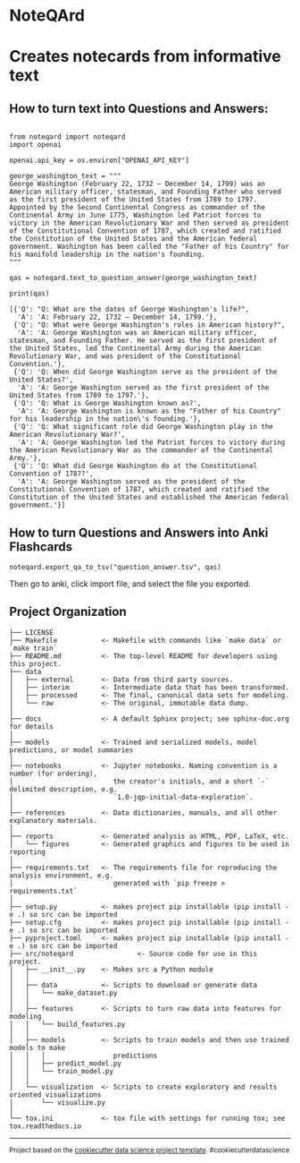 NoteQArd
==============================

# Creates notecards from informative text

## How to turn text into Questions and Answers:

```{python}

from noteqard import noteqard
import openai

openai.api_key = os.environ["OPENAI_API_KEY"]

george_washington_text = """
George Washington (February 22, 1732 – December 14, 1799) was an American military officer, statesman, and Founding Father who served as the first president of the United States from 1789 to 1797. Appointed by the Second Continental Congress as commander of the Continental Army in June 1775, Washington led Patriot forces to victory in the American Revolutionary War and then served as president of the Constitutional Convention of 1787, which created and ratified the Constitution of the United States and the American federal government. Washington has been called the "Father of his Country" for his manifold leadership in the nation's founding.
"""

qas = noteqard.text_to_question_answer(george_washington_text)

print(qas)
```

```
[{'Q': "Q: What are the dates of George Washington's life?",
  'A': 'A: February 22, 1732 – December 14, 1799.'},
 {'Q': "Q: What were George Washington's roles in American history?",
  'A': 'A: George Washington was an American military officer, statesman, and Founding Father. He served as the first president of the United States, led the Continental Army during the American Revolutionary War, and was president of the Constitutional Convention.'},
 {'Q': 'Q: When did George Washington serve as the president of the United States?',
  'A': 'A: George Washington served as the first president of the United States from 1789 to 1797.'},
 {'Q': 'Q: What is George Washington known as?',
  'A': 'A: George Washington is known as the "Father of his Country" for his leadership in the nation\'s founding.'},
 {'Q': 'Q: What significant role did George Washington play in the American Revolutionary War?',
  'A': 'A: George Washington led the Patriot forces to victory during the American Revolutionary War as the commander of the Continental Army.'},
 {'Q': 'Q: What did George Washington do at the Constitutional Convention of 1787?',
  'A': 'A: George Washington served as the president of the Constitutional Convention of 1787, which created and ratified the Constitution of the United States and established the American federal government.'}]
```

## How to turn Questions and Answers into Anki Flashcards

```{python}
noteqard.export_qa_to_tsv("question_answer.tsv", qas)
```

Then go to anki, click import file, and select the file you exported.



Project Organization
------------

    ├── LICENSE
    ├── Makefile           <- Makefile with commands like `make data` or `make train`
    ├── README.md          <- The top-level README for developers using this project.
    ├── data
    │   ├── external       <- Data from third party sources.
    │   ├── interim        <- Intermediate data that has been transformed.
    │   ├── processed      <- The final, canonical data sets for modeling.
    │   └── raw            <- The original, immutable data dump.
    │
    ├── docs               <- A default Sphinx project; see sphinx-doc.org for details
    │
    ├── models             <- Trained and serialized models, model predictions, or model summaries
    │
    ├── notebooks          <- Jupyter notebooks. Naming convention is a number (for ordering),
    │                         the creator's initials, and a short `-` delimited description, e.g.
    │                         `1.0-jqp-initial-data-exploration`.
    │
    ├── references         <- Data dictionaries, manuals, and all other explanatory materials.
    │
    ├── reports            <- Generated analysis as HTML, PDF, LaTeX, etc.
    │   └── figures        <- Generated graphics and figures to be used in reporting
    │
    ├── requirements.txt   <- The requirements file for reproducing the analysis environment, e.g.
    │                         generated with `pip freeze > requirements.txt`
    │
    ├── setup.py           <- makes project pip installable (pip install -e .) so src can be imported
    ├── setup.cfg          <- makes project pip installable (pip install -e .) so src can be imported
    ├── pyproject.toml     <- makes project pip installable (pip install -e .) so src can be imported
    ├── src/noteqard                <- Source code for use in this project.
    │   ├── __init__.py    <- Makes src a Python module
    │   │
    │   ├── data           <- Scripts to download or generate data
    │   │   └── make_dataset.py
    │   │
    │   ├── features       <- Scripts to turn raw data into features for modeling
    │   │   └── build_features.py
    │   │
    │   ├── models         <- Scripts to train models and then use trained models to make
    │   │   │                 predictions
    │   │   ├── predict_model.py
    │   │   └── train_model.py
    │   │
    │   └── visualization  <- Scripts to create exploratory and results oriented visualizations
    │       └── visualize.py
    │
    └── tox.ini            <- tox file with settings for running tox; see tox.readthedocs.io


--------

<p><small>Project based on the <a target="_blank" href="https://drivendata.github.io/cookiecutter-data-science/">cookiecutter data science project template</a>. #cookiecutterdatascience</small></p>
